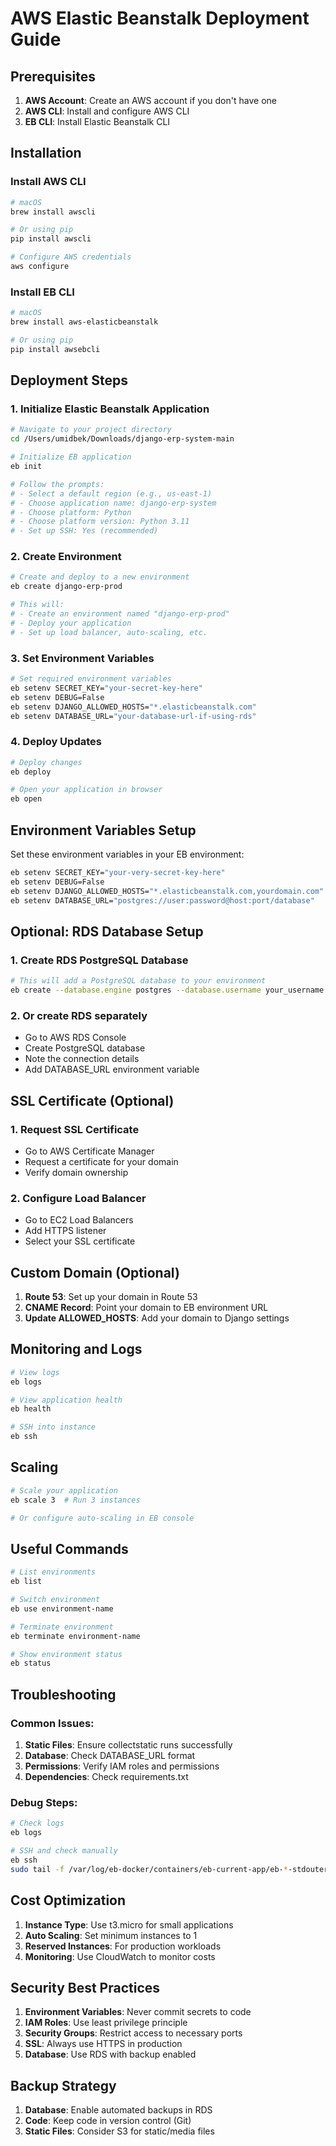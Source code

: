 # AWS Elastic Beanstalk Deployment Guide

## Prerequisites

1. **AWS Account**: Create an AWS account if you don't have one
2. **AWS CLI**: Install and configure AWS CLI
3. **EB CLI**: Install Elastic Beanstalk CLI

## Installation

### Install AWS CLI
```bash
# macOS
brew install awscli

# Or using pip
pip install awscli

# Configure AWS credentials
aws configure
```

### Install EB CLI
```bash
# macOS
brew install aws-elasticbeanstalk

# Or using pip
pip install awsebcli
```

## Deployment Steps

### 1. Initialize Elastic Beanstalk Application
```bash
# Navigate to your project directory
cd /Users/umidbek/Downloads/django-erp-system-main

# Initialize EB application
eb init

# Follow the prompts:
# - Select a default region (e.g., us-east-1)
# - Choose application name: django-erp-system
# - Choose platform: Python
# - Choose platform version: Python 3.11
# - Set up SSH: Yes (recommended)
```

### 2. Create Environment
```bash
# Create and deploy to a new environment
eb create django-erp-prod

# This will:
# - Create an environment named "django-erp-prod"
# - Deploy your application
# - Set up load balancer, auto-scaling, etc.
```

### 3. Set Environment Variables
```bash
# Set required environment variables
eb setenv SECRET_KEY="your-secret-key-here"
eb setenv DEBUG=False
eb setenv DJANGO_ALLOWED_HOSTS="*.elasticbeanstalk.com"
eb setenv DATABASE_URL="your-database-url-if-using-rds"
```

### 4. Deploy Updates
```bash
# Deploy changes
eb deploy

# Open your application in browser
eb open
```

## Environment Variables Setup

Set these environment variables in your EB environment:

```bash
eb setenv SECRET_KEY="your-very-secret-key-here"
eb setenv DEBUG=False
eb setenv DJANGO_ALLOWED_HOSTS="*.elasticbeanstalk.com,yourdomain.com"
eb setenv DATABASE_URL="postgres://user:password@host:port/database"
```

## Optional: RDS Database Setup

### 1. Create RDS PostgreSQL Database
```bash
# This will add a PostgreSQL database to your environment
eb create --database.engine postgres --database.username your_username
```

### 2. Or create RDS separately
- Go to AWS RDS Console
- Create PostgreSQL database
- Note the connection details
- Add DATABASE_URL environment variable

## SSL Certificate (Optional)

### 1. Request SSL Certificate
- Go to AWS Certificate Manager
- Request a certificate for your domain
- Verify domain ownership

### 2. Configure Load Balancer
- Go to EC2 Load Balancers
- Add HTTPS listener
- Select your SSL certificate

## Custom Domain (Optional)

1. **Route 53**: Set up your domain in Route 53
2. **CNAME Record**: Point your domain to EB environment URL
3. **Update ALLOWED_HOSTS**: Add your domain to Django settings

## Monitoring and Logs

```bash
# View logs
eb logs

# View application health
eb health

# SSH into instance
eb ssh
```

## Scaling

```bash
# Scale your application
eb scale 3  # Run 3 instances

# Or configure auto-scaling in EB console
```

## Useful Commands

```bash
# List environments
eb list

# Switch environment
eb use environment-name

# Terminate environment
eb terminate environment-name

# Show environment status
eb status
```

## Troubleshooting

### Common Issues:

1. **Static Files**: Ensure collectstatic runs successfully
2. **Database**: Check DATABASE_URL format
3. **Permissions**: Verify IAM roles and permissions
4. **Dependencies**: Check requirements.txt

### Debug Steps:
```bash
# Check logs
eb logs

# SSH and check manually
eb ssh
sudo tail -f /var/log/eb-docker/containers/eb-current-app/eb-*-stdouterr.log
```

## Cost Optimization

1. **Instance Type**: Use t3.micro for small applications
2. **Auto Scaling**: Set minimum instances to 1
3. **Reserved Instances**: For production workloads
4. **Monitoring**: Use CloudWatch to monitor costs

## Security Best Practices

1. **Environment Variables**: Never commit secrets to code
2. **IAM Roles**: Use least privilege principle
3. **Security Groups**: Restrict access to necessary ports
4. **SSL**: Always use HTTPS in production
5. **Database**: Use RDS with backup enabled

## Backup Strategy

1. **Database**: Enable automated backups in RDS
2. **Code**: Keep code in version control (Git)
3. **Static Files**: Consider S3 for static/media files
